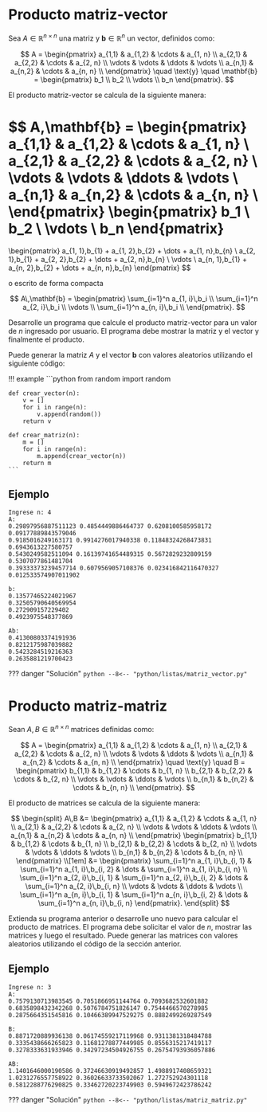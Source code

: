 # Producto matriz-vector

Sea $A\in\mathbb{R}^{n\times n}$ una matriz y $\mathbf{b}\in\mathbb{R}^n$ un vector, definidos como:

$$
A = 
\begin{pmatrix}
    a_{1,1} & a_{1,2} & \cdots & a_{1, n} \\
    a_{2,1} & a_{2,2} & \cdots & a_{2, n} \\
    \vdots & \vdots & \ddots & \vdots \\
    a_{n,1} & a_{n,2} & \cdots & a_{n, n} \\
\end{pmatrix} \quad \text{y} \quad
\mathbf{b} = 
\begin{pmatrix}
    b_1 \\ b_2 \\ \vdots \\ b_n
\end{pmatrix}.
$$

El producto matriz-vector se calcula de la siguiente manera:

$$
A\,\mathbf{b} = 
\begin{pmatrix}
    a_{1,1} & a_{1,2} & \cdots & a_{1, n} \\
    a_{2,1} & a_{2,2} & \cdots & a_{2, n} \\
    \vdots & \vdots & \ddots & \vdots \\
    a_{n,1} & a_{n,2} & \cdots & a_{n, n} \\
\end{pmatrix}
\begin{pmatrix}
    b_1 \\ b_2 \\ \vdots \\ b_n
\end{pmatrix}
= 
\begin{pmatrix}
    a_{1, 1}\,b_{1} + a_{1, 2}\,b_{2} + \dots + a_{1, n}\,b_{n} \\
    a_{2, 1}\,b_{1} + a_{2, 2}\,b_{2} + \dots + a_{2, n}\,b_{n} \\
    \vdots \\
    a_{n, 1}\,b_{1} + a_{n, 2}\,b_{2} + \dots + a_{n, n}\,b_{n} 
\end{pmatrix}
$$

o escrito de forma compacta

$$
A\,\mathbf{b} = 
\begin{pmatrix}
\sum_{i=1}^n a_{1, i}\,b_i \\
\sum_{i=1}^n a_{2, i}\,b_i \\
\vdots \\
\sum_{i=1}^n a_{n, i}\,b_i \\
\end{pmatrix}.
$$

Desarrolle un programa que calcule el producto matriz-vector para un valor de $n$ ingresado por usuario. El programa debe mostrar la matriz y el vector y finalmente el producto.

Puede generar la matriz $A$ y el vector $\mathbf{b}$ con valores aleatorios utilizando el siguiente código:

!!! example
    ```python
    from random import random

    def crear_vector(n):
        v = []
        for i in range(n):
            v.append(random())
        return v

    def crear_matriz(n):
        m = []
        for i in range(n):
            m.append(crear_vector(n))
        return m
    ```

## Ejemplo

```
Ingrese n: 4
A: 
0.29897956887511123 0.4854449886464737 0.6208100585958172 0.09177889843579046 
0.9185016249163171 0.9914276017940338 0.11848324268473831 0.6943613227580757 
0.5430249582511094 0.16139741654489315 0.5672829232809159 0.5307077861481704 
0.39333373239457714 0.6079569057108376 0.023416842116470327 0.012533574907011902 

b: 
0.13577465224021967
0.32505790640569954
0.272909157229402
0.4923975548377869

Ab: 
0.41300803374191936
0.8212175987039882
0.5423284519216363
0.2635881219700423
```


??? danger "Solución"
    ```python
    --8<-- "python/listas/matriz_vector.py"
    ```


# Producto matriz-matriz

Sean $A, B\in\mathbb{R}^{n\times n}$  matrices definidas como:

$$
A = 
\begin{pmatrix}
    a_{1,1} & a_{1,2} & \cdots & a_{1, n} \\
    a_{2,1} & a_{2,2} & \cdots & a_{2, n} \\
    \vdots & \vdots & \ddots & \vdots \\
    a_{n,1} & a_{n,2} & \cdots & a_{n, n} \\
\end{pmatrix} \quad \text{y} \quad
B = 
\begin{pmatrix}
    b_{1,1} & b_{1,2} & \cdots & b_{1, n} \\
    b_{2,1} & b_{2,2} & \cdots & b_{2, n} \\
    \vdots & \vdots & \ddots & \vdots \\
    b_{n,1} & b_{n,2} & \cdots & b_{n, n} \\
\end{pmatrix}.
$$

El producto de matrices se calcula de la siguiente manera:

$$
\begin{split} 
A\,B &=
\begin{pmatrix}
    a_{1,1} & a_{1,2} & \cdots & a_{1, n} \\
    a_{2,1} & a_{2,2} & \cdots & a_{2, n} \\
    \vdots & \vdots & \ddots & \vdots \\
    a_{n,1} & a_{n,2} & \cdots & a_{n, n} \\
\end{pmatrix}
\begin{pmatrix}
    b_{1,1} & b_{1,2} & \cdots & b_{1, n} \\
    b_{2,1} & b_{2,2} & \cdots & b_{2, n} \\
    \vdots & \vdots & \ddots & \vdots \\
    b_{n,1} & b_{n,2} & \cdots & b_{n, n} \\
\end{pmatrix} \\[1em]
&= 
\begin{pmatrix}
    \sum_{i=1}^n a_{1, i}\,b_{i, 1} & \sum_{i=1}^n a_{1, i}\,b_{i, 2} & \dots & \sum_{i=1}^n a_{1, i}\,b_{i, n} \\
    \sum_{i=1}^n a_{2, i}\,b_{i, 1} & \sum_{i=1}^n a_{2, i}\,b_{i, 2} & \dots & \sum_{i=1}^n a_{2, i}\,b_{i, n} \\
    \vdots & \vdots & \ddots & \vdots \\
    \sum_{i=1}^n a_{n, i}\,b_{i, 1} & \sum_{i=1}^n a_{n, i}\,b_{i, 2} & \dots & \sum_{i=1}^n a_{n, i}\,b_{i, n}
\end{pmatrix}.
\end{split}
$$

Extienda su programa anterior o desarrolle uno nuevo para calcular el producto de matrices. 
El programa debe solicitar el valor de $n$, mostrar las matrices y luego el resultado. Puede generar las matrices con valores aleatorios utilizando el código de la sección anterior.

## Ejemplo

```
Ingrese n: 3
A: 
0.7579130713983545 0.7051866951144764 0.7093682532601882 
0.6835898432342268 0.5076784751826147 0.7544466570278985 
0.2875664351545816 0.10466389947529275 0.8882499269287549 

B: 
0.8871720889936138 0.06174559217119968 0.9311381318484788 
0.3335438666265823 0.11681278877449985 0.8556315217419117 
0.3278333631933946 0.34297234504926755 0.26754793936057886 

AB: 
1.1401646000190586 0.37246630919492857 1.4988917408659321 
1.0231276557758922 0.36026633733502067 1.272752924301118 
0.5812288776290825 0.33462720223749903 0.5949672423786242 
```

??? danger "Solución"
    ```python
    --8<-- "python/listas/matriz_matriz.py"
    ```